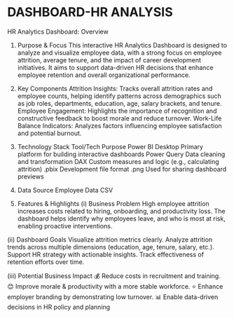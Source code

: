 # DASHBOARD-HR ANALYSIS

HR Analytics Dashboard: Overview
1. Purpose & Focus
 This interactive HR Analytics Dashboard is designed to analyze and visualize employee data, with a strong focus on employee attrition, average tenure, 
 and the impact of career development initiatives. It aims to support data-driven HR decisions that enhance employee retention and overall 
 organizational performance.

2. Key Components
 Attrition Insights: Tracks overall attrition rates and employee counts, helping identify patterns across demographics such as job roles, departments, 
 education, age, salary brackets, and tenure.
   Employee Engagement: Highlights the importance of recognition and constructive feedback to boost morale and reduce turnover.
   Work-Life Balance Indicators: Analyzes factors influencing employee satisfaction and potential burnout.

3. Technology Stack
 Tool/Tech	Purpose
 Power BI Desktop	Primary platform for building interactive dashboards
 Power Query	Data cleaning and transformation
 DAX	Custom measures and logic (e.g., calculating attrition)
 .pbix	Development file format
 .png	Used for sharing dashboard previews

4. Data Source
 Employee Data CSV

5. Features & Highlights
 (i) Business Problem
   High employee attrition increases costs related to hiring, onboarding, and productivity loss.
   The dashboard helps identify why employees leave, and who is most at risk, enabling proactive interventions.

 (ii) Dashboard Goals
   Visualize attrition metrics clearly.
   Analyze attrition trends across multiple dimensions (education, age, tenure, salary, etc.).
   Support HR strategy with actionable insights.
   Track effectiveness of retention efforts over time.

 (iii) Potential Business Impact
  💰 Reduce costs in recruitment and training.
  😊 Improve morale & productivity with a more stable workforce.
  ⭐ Enhance employer branding by demonstrating low turnover.
  📊 Enable data-driven decisions in HR policy and planning


